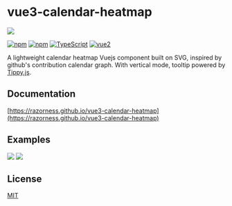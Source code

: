 # vue3-calendar-heatmap

![](https://user-images.githubusercontent.com/684302/142281760-eaeccf78-5cc8-450d-8407-6208aafb63a2.png)

[![npm](https://img.shields.io/npm/v/vue3-calendar-heatmap.svg?style=flat-square)](https://www.npmjs.com/package/vue3-calendar-heatmap)
[![npm](https://img.shields.io/npm/dm/vue3-calendar-heatmap?style=flat-square)](https://www.npmjs.com/package/vue3-calendar-heatmap)
[![TypeScript](https://img.shields.io/badge/-Typescript-informational?style=flat-square)](https://www.typescriptlang.org/)
[![vue2](https://img.shields.io/badge/vue-3.x-brightgreen.svg?style=flat-square)](https://vuejs.org/)

A lightweight calendar heatmap Vuejs component built on SVG, inspired by github's contribution calendar graph. With vertical mode, tooltip powered
by [Tippy.js](https://github.com/atomiks/tippyjs).

## Documentation

[https://razorness.github.io/vue3-calendar-heatmap](https://razorness.github.io/vue3-calendar-heatmap)

## Examples

![](https://user-images.githubusercontent.com/684302/142281986-17d96753-dfd9-41e0-baf7-f411cec32167.png)
![](https://user-images.githubusercontent.com/684302/142281712-8cdaf65e-221d-413c-b367-f4c43f2fe98b.png)


## License

[MIT](http://opensource.org/licenses/MIT)
